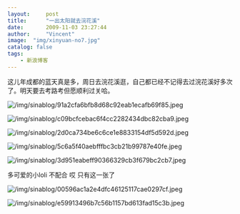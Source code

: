 ```yaml
---
layout:     post
title:      "一出太阳就去浣花溪"
date:       2009-11-03 23:27:44
author:     "Vincent"
image:  "img/xinyuan-no7.jpg"
catalog: false
tags:
    - 新浪博客
---
```


这儿年成都的蓝天真是多，周日去浣花溪逛，自己都已经不记得去过浣花溪好多次了。明天要去考路考但愿顺利过关哈。

![/img/sinablog/91a2cfa6bfb8d68c92eab1ecafb69f85.jpeg](/img/sinablog/91a2cfa6bfb8d68c92eab1ecafb69f85.jpeg)

![/img/sinablog/c09bcfcebac6f4cc2282434dbc82cba9.jpeg](/img/sinablog/c09bcfcebac6f4cc2282434dbc82cba9.jpeg)

![/img/sinablog/2d0ca734be6c6ce1e8833154df5d592d.jpeg](/img/sinablog/2d0ca734be6c6ce1e8833154df5d592d.jpeg)

![/img/sinablog/5c6a5f40aebfffbc3cb21b99787e40fe.jpeg](/img/sinablog/5c6a5f40aebfffbc3cb21b99787e40fe.jpeg)

![/img/sinablog/3d951eabeff90366329cb3f679bc2cb7.jpeg](/img/sinablog/3d951eabeff90366329cb3f679bc2cb7.jpeg)

多可爱的小loli 不配合 哎 只有这一张了


![/img/sinablog/00596ac1a2e4dfc46125117cae0297cf.jpeg](/img/sinablog/00596ac1a2e4dfc46125117cae0297cf.jpeg)


![/img/sinablog/e59913496b7c56b1157bd613fad15c3b.jpeg](/img/sinablog/e59913496b7c56b1157bd613fad15c3b.jpeg)




